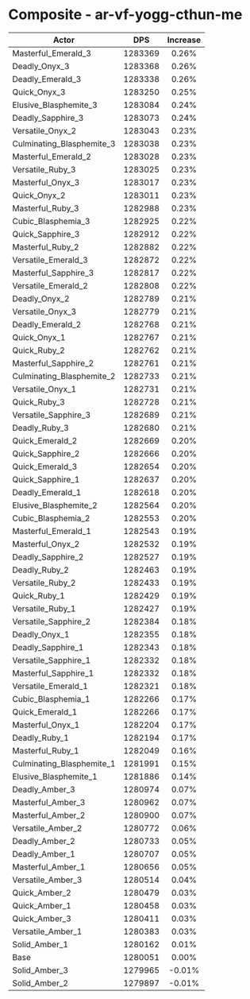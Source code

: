 # Composite - ar-vf-yogg-cthun-me
| Actor | DPS | Increase |
|---|:---:|:---:|
|Masterful_Emerald_3|1283369|0.26%|
|Deadly_Onyx_3|1283368|0.26%|
|Deadly_Emerald_3|1283338|0.26%|
|Quick_Onyx_3|1283250|0.25%|
|Elusive_Blasphemite_3|1283084|0.24%|
|Deadly_Sapphire_3|1283073|0.24%|
|Versatile_Onyx_2|1283043|0.23%|
|Culminating_Blasphemite_3|1283038|0.23%|
|Masterful_Emerald_2|1283028|0.23%|
|Versatile_Ruby_3|1283025|0.23%|
|Masterful_Onyx_3|1283017|0.23%|
|Quick_Onyx_2|1283011|0.23%|
|Masterful_Ruby_3|1282988|0.23%|
|Cubic_Blasphemia_3|1282925|0.22%|
|Quick_Sapphire_3|1282912|0.22%|
|Masterful_Ruby_2|1282882|0.22%|
|Versatile_Emerald_3|1282872|0.22%|
|Masterful_Sapphire_3|1282817|0.22%|
|Versatile_Emerald_2|1282808|0.22%|
|Deadly_Onyx_2|1282789|0.21%|
|Versatile_Onyx_3|1282779|0.21%|
|Deadly_Emerald_2|1282768|0.21%|
|Quick_Onyx_1|1282767|0.21%|
|Quick_Ruby_2|1282762|0.21%|
|Masterful_Sapphire_2|1282761|0.21%|
|Culminating_Blasphemite_2|1282733|0.21%|
|Versatile_Onyx_1|1282731|0.21%|
|Quick_Ruby_3|1282728|0.21%|
|Versatile_Sapphire_3|1282689|0.21%|
|Deadly_Ruby_3|1282680|0.21%|
|Quick_Emerald_2|1282669|0.20%|
|Quick_Sapphire_2|1282666|0.20%|
|Quick_Emerald_3|1282654|0.20%|
|Quick_Sapphire_1|1282637|0.20%|
|Deadly_Emerald_1|1282618|0.20%|
|Elusive_Blasphemite_2|1282564|0.20%|
|Cubic_Blasphemia_2|1282553|0.20%|
|Masterful_Emerald_1|1282543|0.19%|
|Masterful_Onyx_2|1282532|0.19%|
|Deadly_Sapphire_2|1282527|0.19%|
|Deadly_Ruby_2|1282463|0.19%|
|Versatile_Ruby_2|1282433|0.19%|
|Quick_Ruby_1|1282429|0.19%|
|Versatile_Ruby_1|1282427|0.19%|
|Versatile_Sapphire_2|1282384|0.18%|
|Deadly_Onyx_1|1282355|0.18%|
|Deadly_Sapphire_1|1282343|0.18%|
|Versatile_Sapphire_1|1282332|0.18%|
|Masterful_Sapphire_1|1282332|0.18%|
|Versatile_Emerald_1|1282321|0.18%|
|Cubic_Blasphemia_1|1282266|0.17%|
|Quick_Emerald_1|1282266|0.17%|
|Masterful_Onyx_1|1282204|0.17%|
|Deadly_Ruby_1|1282194|0.17%|
|Masterful_Ruby_1|1282049|0.16%|
|Culminating_Blasphemite_1|1281991|0.15%|
|Elusive_Blasphemite_1|1281886|0.14%|
|Deadly_Amber_3|1280974|0.07%|
|Masterful_Amber_3|1280962|0.07%|
|Masterful_Amber_2|1280900|0.07%|
|Versatile_Amber_2|1280772|0.06%|
|Deadly_Amber_2|1280733|0.05%|
|Deadly_Amber_1|1280707|0.05%|
|Masterful_Amber_1|1280656|0.05%|
|Versatile_Amber_3|1280514|0.04%|
|Quick_Amber_2|1280479|0.03%|
|Quick_Amber_1|1280458|0.03%|
|Quick_Amber_3|1280411|0.03%|
|Versatile_Amber_1|1280383|0.03%|
|Solid_Amber_1|1280162|0.01%|
|Base|1280051|0.00%|
|Solid_Amber_3|1279965|-0.01%|
|Solid_Amber_2|1279897|-0.01%|
